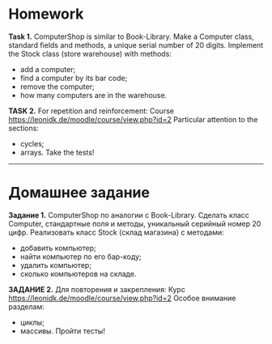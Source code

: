 # Homework

**Task 1.**
ComputerShop is similar to Book-Library.
Make a Computer class, standard fields and methods, a unique serial number of 20 digits.
Implement the Stock class (store warehouse) with methods:
- add a computer;
- find a computer by its bar code;
- remove the computer;
- how many computers are in the warehouse.

**TASK 2.**
For repetition and reinforcement:
Course https://leonidk.de/moodle/course/view.php?id=2
Particular attention to the sections:
- cycles;
- arrays.
  Take the tests!

_______________________________________________________

# Домашнее задание

**Задание 1.**
ComputerShop по аналогии с Book-Library.
Сделать класс Computer, стандартные поля и методы, уникальный серийный номер 20 цифр.
Реализовать класс Stock (склад магазина) с методами:
- добавить компьютер;
- найти компьютер по его бар-коду;
- удалить компьютер;
- сколько компьютеров на складе.

**ЗАДАНИЕ 2.**
Для повторения и закрепления:
Курс https://leonidk.de/moodle/course/view.php?id=2 
Особое внимание разделам:
- циклы;
- массивы.
Пройти тесты!

